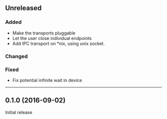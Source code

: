 ## Unreleased

### Added
- Make the transports pluggable
- Let the user close individual endpoints
- Add IPC transport on *nix, using unix socket.

### Changed

### Fixed
- Fix potential infinite wait in device

---

## 0.1.0 (2016-09-02)

Initial release